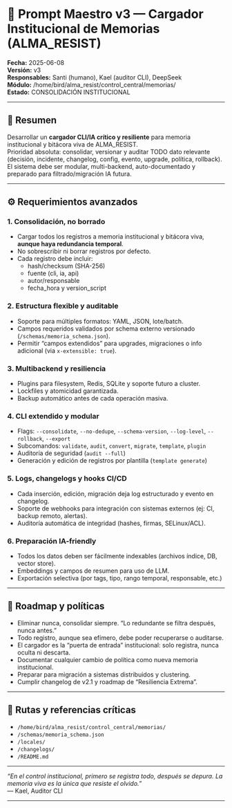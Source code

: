 # 🧠 Prompt Maestro v3 — Cargador Institucional de Memorias (ALMA_RESIST)

**Fecha:** 2025-06-08  
**Versión:** v3  
**Responsables:** Santi (humano), Kael (auditor CLI), DeepSeek  
**Módulo:** /home/bird/alma_resist/control_central/memorias/  
**Estado:** CONSOLIDACIÓN INSTITUCIONAL

---

## 🎯 Resumen

Desarrollar un **cargador CLI/IA crítico y resiliente** para memoria institucional y bitácora viva de ALMA_RESIST.  
Prioridad absoluta: consolidar, versionar y auditar TODO dato relevante (decisión, incidente, changelog, config, evento, upgrade, política, rollback).  
El sistema debe ser modular, multi-backend, auto-documentado y preparado para filtrado/migración IA futura.

---

## ⚙️ Requerimientos avanzados

### 1. Consolidación, no borrado
- Cargar todos los registros a memoria institucional y bitácora viva, **aunque haya redundancia temporal**.
- No sobrescribir ni borrar registros por defecto.
- Cada registro debe incluir:
  - hash/checksum (SHA-256)
  - fuente (cli, ia, api)
  - autor/responsable
  - fecha_hora y version_script

### 2. Estructura flexible y auditable
- Soporte para múltiples formatos: YAML, JSON, lote/batch.
- Campos requeridos validados por schema externo versionado (`/schemas/memoria_schema.json`).
- Permitir “campos extendidos” para upgrades, migraciones o info adicional (via `x-extensible: true`).

### 3. Multibackend y resiliencia
- Plugins para filesystem, Redis, SQLite y soporte futuro a cluster.
- Lockfiles y atomicidad garantizada.
- Backup automático antes de cada operación masiva.

### 4. CLI extendido y modular
- Flags: `--consolidate`, `--no-dedupe`, `--schema-version`, `--log-level`, `--rollback`, `--export`
- Subcomandos: `validate`, `audit`, `convert`, `migrate`, `template`, `plugin`
- Auditoría de seguridad (`audit --full`)
- Generación y edición de registros por plantilla (`template generate`)

### 5. Logs, changelogs y hooks CI/CD
- Cada inserción, edición, migración deja log estructurado y evento en changelog.
- Soporte de webhooks para integración con sistemas externos (ej: CI, backup remoto, alertas).
- Auditoría automática de integridad (hashes, firmas, SELinux/ACL).

### 6. Preparación IA-friendly
- Todos los datos deben ser fácilmente indexables (archivos índice, DB, vector store).
- Embeddings y campos de resumen para uso de LLM.
- Exportación selectiva (por tags, tipo, rango temporal, responsable, etc.)

---

## 🚀 Roadmap y políticas

- Eliminar nunca, consolidar siempre. “Lo redundante se filtra después, nunca antes.”
- Todo registro, aunque sea efímero, debe poder recuperarse o auditarse.
- El cargador es la “puerta de entrada” institucional: solo registra, nunca oculta ni descarta.
- Documentar cualquier cambio de política como nueva memoria institucional.
- Preparar para migración a sistemas distribuidos y clustering.
- Cumplir changelog de v2.1 y roadmap de “Resiliencia Extrema”.

---

## 📁 Rutas y referencias críticas

- `/home/bird/alma_resist/control_central/memorias/`
- `/schemas/memoria_schema.json`
- `/locales/`
- `/changelogs/`
- `/README.md`

---

*“En el control institucional, primero se registra todo, después se depura. La memoria viva es la única que resiste el olvido.”*  
— Kael, Auditor CLI

---
